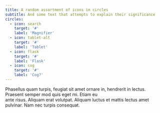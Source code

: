 ```yaml
---
title: A random assortment of icons in circles
subtitle: And some text that attempts to explain their significance
circles:
  - icon: search
    target: '#'
    label: 'Magnifier'
  - icon: tablet-alt
    target: '#'
    label: 'Tablet'
  - icon: flask
    target: '#'
    label: 'Flask'
  - icon: cog
    target: '#'
    label: 'Cog?'
---
```

Phasellus quam turpis, feugiat sit amet ornare in, hendrerit in lectus. Praesent semper mod quis eget mi. Etiam eu<br />
ante risus. Aliquam erat volutpat. Aliquam luctus et mattis lectus amet pulvinar. Nam nec turpis consequat.
